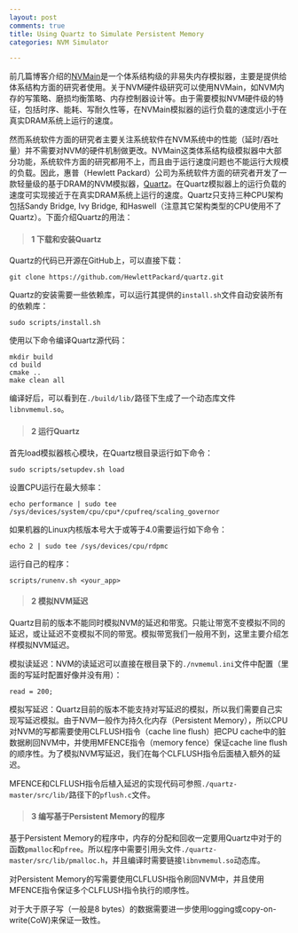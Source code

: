 ```yaml
---
layout: post
comments: true
title: Using Quartz to Simulate Persistent Memory
categories: NVM Simulator

---
```


前几篇博客介绍的[NVMain](http://wiki.nvmain.org/)是一个体系结构级的非易失内存模拟器，主要是提供给体系结构方面的研究者使用。关于NVM硬件级研究可以使用NVMain，如NVM内存的写策略、磨损均衡策略、内存控制器设计等。由于需要模拟NVM硬件级的特征，包括时序、能耗、写耐久性等，在NVMain模拟器的运行负载的速度远小于在真实DRAM系统上运行的速度。

然而系统软件方面的研究者主要关注系统软件在NVM系统中的性能（延时/吞吐量）并不需要对NVM的硬件机制做更改。NVMain这类体系结构级模拟器中大部分功能，系统软件方面的研究都用不上，而且由于运行速度问题也不能运行大规模的负载。因此，惠普（Hewlett Packard）公司为系统软件方面的研究者开发了一款轻量级的基于DRAM的NVM模拟器，[Quartz](https://github.com/HewlettPackard/quartz)。在Quartz模拟器上的运行负载的速度可实现接近于在真实DRAM系统上运行的速度。Quartz只支持三种CPU架构包括Sandy Bridge, Ivy Bridge, 和Haswell（注意其它架构类型的CPU使用不了Quartz）。下面介绍Quartz的用法：



> #### 1 下载和安装Quartz

Quartz的代码已开源在GitHub上，可以直接下载：

    git clone https://github.com/HewlettPackard/quartz.git
	
Quartz的安装需要一些依赖库，可以运行其提供的`install.sh`文件自动安装所有的依赖库：

    sudo scripts/install.sh
	
使用以下命令编译Quartz源代码：

    mkdir build
    cd build
    cmake ..
    make clean all

编译好后，可以看到在`./build/lib/`路径下生成了一个动态库文件`libnvmemul.so`。	

> #### 2 运行Quartz

首先load模拟器核心模块，在Quartz根目录运行如下命令：
    
    sudo scripts/setupdev.sh load
	
设置CPU运行在最大频率：

    echo performance | sudo tee /sys/devices/system/cpu/cpu*/cpufreq/scaling_governor
	
如果机器的Linux内核版本号大于或等于4.0需要运行如下命令：

    echo 2 | sudo tee /sys/devices/cpu/rdpmc
	
运行自己的程序：

    scripts/runenv.sh <your_app>
    
> #### 2 模拟NVM延迟

Quartz目前的版本不能同时模拟NVM的延迟和带宽。只能让带宽不变模拟不同的延迟，或让延迟不变模拟不同的带宽。模拟带宽我们一般用不到，这里主要介绍怎样模拟NVM延迟。

模拟读延迟：NVM的读延迟可以直接在根目录下的`./nvmemul.ini`文件中配置（里面的写延时配置好像并没有用）：

    read = 200;

模拟写延迟：Quartz目前的版本不能支持对写延迟的模拟，所以我们需要自己实现写延迟模拟。由于NVM一般作为持久化内存（Persistent Memory），所以CPU对NVM的写都需要使用CLFLUSH指令（cache line flush）把CPU cache中的脏数据刷回NVM中，并使用MFENCE指令（memory fence）保证cache line flush的顺序性。为了模拟NVM写延迟，我们在每个CLFLUSH指令后面植入额外的延迟。

MFENCE和CLFLUSH指令后植入延迟的实现代码可参照`./quartz-master/src/lib/`路径下的`pflush.c`文件。

> #### 3 编写基于Persistent Memory的程序	

基于Persistent Memory的程序中，内存的分配和回收一定要用Quartz中对于的函数`pmalloc`和`pfree`。所以程序中需要引用头文件`./quartz-master/src/lib/pmalloc.h`，并且编译时需要链接`libnvmemul.so`动态库。

对Persistent Memory的写需要使用CLFLUSH指令刷回NVM中，并且使用MFENCE指令保证多个CLFLUSH指令执行的顺序性。

对于大于原子写（一般是8 bytes）的数据需要进一步使用logging或copy-on-write(CoW)来保证一致性。


	